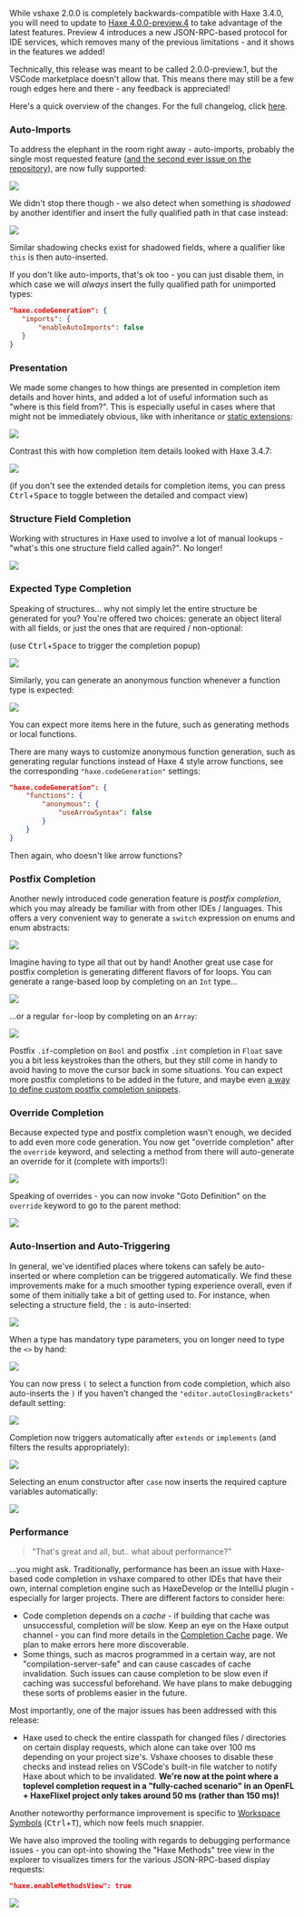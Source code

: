 While vshaxe 2.0.0 is completely backwards-compatible with Haxe 3.4.0, you will need to update to [Haxe 4.0.0-preview.4](https://haxe.org/download/version/4.0.0-preview.4/) to take advantage of the latest features. Preview 4 introduces a new JSON-RPC-based protocol for IDE services, which removes many of the previous limitations - and it shows in the features we added!

Technically, this release was meant to be called 2.0.0-preview.1, but the VSCode marketplace doesn't allow that. This means there may still be a few rough edges here and there - any feedback is appreciated!

Here's a quick overview of the changes. For the full changelog, click [here](https://github.com/vshaxe/vshaxe/blob/2.0.0/CHANGELOG.md#200-june-12-2018).

### Auto-Imports

To address the elephant in the room right away - auto-imports, probably the single most requested feature ([and the second ever issue on the repository](https://github.com/vshaxe/vshaxe/issues/2)), are now fully supported:

![](images/release-2.0.0/auto-import.gif)

We didn't stop there though - we also detect when something is _shadowed_ by another identifier and insert the fully qualified path in that case instead:

![](images/release-2.0.0/shadowing.gif)

Similar shadowing checks exist for shadowed fields, where a qualifier like `this` is then auto-inserted.

If you don't like auto-imports, that's ok too - you can just disable them, in which case we will _always_ insert the fully qualified path for unimported types:

```json
"haxe.codeGeneration": {
   "imports": {
       "enableAutoImports": false
   }
}
```

### Presentation

We made some changes to how things are presented in completion item details and hover hints, and added a lot of useful information such as "where is this field from?". This is especially useful in cases where that might not be immediately obvious, like with inheritance or [static extensions](https://haxe.org/manual/lf-static-extension.html):

![](images/release-2.0.0/new-details.png)

Contrast this with how completion item details looked with Haxe 3.4.7:

![](images/release-2.0.0/old-details.png)

(if you don't see the extended details for completion items, you can press <kbd>Ctrl</kbd>+<kbd>Space</kbd> to toggle between the detailed and compact view)

### Structure Field Completion

Working with structures in Haxe used to involve a lot of manual lookups - "what's this one structure field called again?". No longer!

![](images/release-2.0.0/structure-field-completion.png)

### Expected Type Completion

Speaking of structures... why not simply let the entire structure be generated for you? You're offered two choices: generate an object literal with all fields, or just the ones that are required / non-optional:

(use <kbd>Ctrl</kbd>+<kbd>Space</kbd> to trigger the completion popup)

![](images/release-2.0.0/expected-type-object-literal.gif)

Similarly, you can generate an anonymous function whenever a function type is expected:

![](images/release-2.0.0/expected-type-function.gif)

You can expect more items here in the future, such as generating methods or local functions.

There are many ways to customize anonymous function generation, such as generating regular functions instead of Haxe 4 style arrow functions, see the corresponding `"haxe.codeGeneration"` settings:

```json
"haxe.codeGeneration": {
    "functions": {
        "anonymous": {
            "useArrowSyntax": false
        }
    }
}
```

Then again, who doesn't like arrow functions?

### Postfix Completion

Another newly introduced code generation feature is _postfix completion_, which you may already be familiar with from other IDEs / languages. This offers a very convenient way to generate a `switch` expression on enums and enum abstracts:

![](images/release-2.0.0/postfix-switch.gif)

Imagine having to type all that out by hand! Another great use case for postfix completion is generating different flavors of for loops. You can generate a range-based loop by completing on an `Int` type...

![](images/release-2.0.0/postfix-fori.gif)

...or a regular `for`-loop by completing on an `Array`:

![](images/release-2.0.0/postfix-for.gif)

Postfix `.if`-completion on `Bool` and postfix `.int` completion in `Float` save you a bit less keystrokes than the others, but they still come in handy to avoid having to move the cursor back in some situations. You can expect more postfix completions to be added in the future, and maybe even [a way to define custom postfix completion snippets](https://github.com/vshaxe/vshaxe/issues/231).

### Override Completion

Because expected type and postfix completion wasn't enough, we decided to add even more code generation. You now get "override completion" after the `override` keyword, and selecting a method from there will auto-generate an override for it (complete with imports!):

![](images/release-2.0.0/override-completion.gif)

Speaking of overrides - you can now invoke "Goto Definition" on the `override` keyword to go to the parent method:

![](images/release-2.0.0/override-goto-definition.gif)


### Auto-Insertion and Auto-Triggering

In general, we've identified places where tokens can safely be auto-inserted or where completion can be triggered automatically. We find these improvements make for a much smoother typing experience overall, even if some of them initially take a bit of getting used to. For instance, when selecting a structure field, the `:` is auto-inserted:

![](images/release-2.0.0/auto-insert-structure.gif)

When a type has mandatory type parameters, you on longer need to type the `<>` by hand:

![](images/release-2.0.0/auto-insert-params.gif)

You can now press `(` to select a function from code completion, which also auto-inserts the `)` if you haven't changed the `"editor.autoClosingBrackets"` default setting:

![](images/release-2.0.0/commit-character.gif)

Completion now triggers automatically after `extends` or `implements` (and filters the results appropriately):

![](images/release-2.0.0/auto-trigger-implements.gif)

Selecting an enum constructor after `case` now inserts the required capture variables automatically:

![](images/release-2.0.0/auto-insert-case.gif)

### Performance

>"That's great and all, but.. what about performance?"

...you might ask. Traditionally, performance has been an issue with Haxe-based code completion in vshaxe compared to other IDEs that have their own, internal completion engine such as HaxeDevelop or the IntelliJ plugin - especially for larger projects. There are different factors to consider here:

- Code completion depends on a _cache_ - if building that cache was unsuccessful, completion _will_ be slow. Keep an eye on the Haxe output channel - you can find more details in the [Completion Cache](https://github.com/vshaxe/vshaxe/wiki/Completion-Cache) page. We plan to make errors here more discoverable.
- Some things, such as macros programmed in a certain way, are not "compilation-server-safe" and can cause cascades of cache invalidation. Such issues can cause completion to be slow even if caching was successful beforehand. We have plans to make debugging these sorts of problems easier in the future.

Most importantly, one of the major issues has been addressed with this release:

- Haxe used to check the entire classpath for changed files / directories on certain display requests, which alone can take over 100 ms depending on your project size's. Vshaxe chooses to disable these checks and instead relies on VSCode's built-in file watcher to notify Haxe about which to be invalidated. **We're now at the point where a toplevel completion request in a "fully-cached scenario" in an OpenFL + HaxeFlixel project only takes around 50 ms (rather than 150 ms)!**

Another noteworthy performance improvement is specific to [Workspace Symbols](https://github.com/vshaxe/vshaxe/wiki/Workspace-Symbols) (<kbd>Ctrl</kbd>+<kbd>T</kbd>), which now feels much snappier.

We have also improved the tooling with regards to debugging performance issues - you can opt-into showing the "Haxe Methods" tree view in the explorer to visualizes timers for the various JSON-RPC-based display requests:

```json
"haxe.enableMethodsView": true
```

![](images/release-2.0.0/haxe-methods.png)
